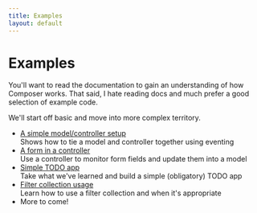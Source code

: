 ```yaml
---
title: Examples
layout: default
---
```


# Examples

You'll want to read the documentation to gain an understanding of how Composer
works. That said, I hate reading docs and much prefer a good selection of
example code.

We'll start off basic and move into more complex territory.

- [A simple model/controller setup](/composer.js/examples/model-controller)  
Shows how to tie a model and controller together using eventing
- [A form in a controller](/composer.js/examples/controller-form)  
Use a controller to monitor form fields and update them into a model
- [Simple TODO app](/composer.js/examples/todo)  
Take what we've learned and build a simple (obligatory) TODO app
- [Filter collection usage](/composer.js/examples/filtercollection)  
Learn how to use a filter collection and when it's appropriate
- More to come!

